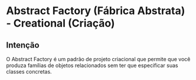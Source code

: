 # Abstract Factory (Fábrica Abstrata) - Creational (Criação)

## Intenção

O Abstract Factory é um padrão de projeto criacional que permite que você produza famílias de objetos relacionados sem ter que especificar suas classes concretas.
